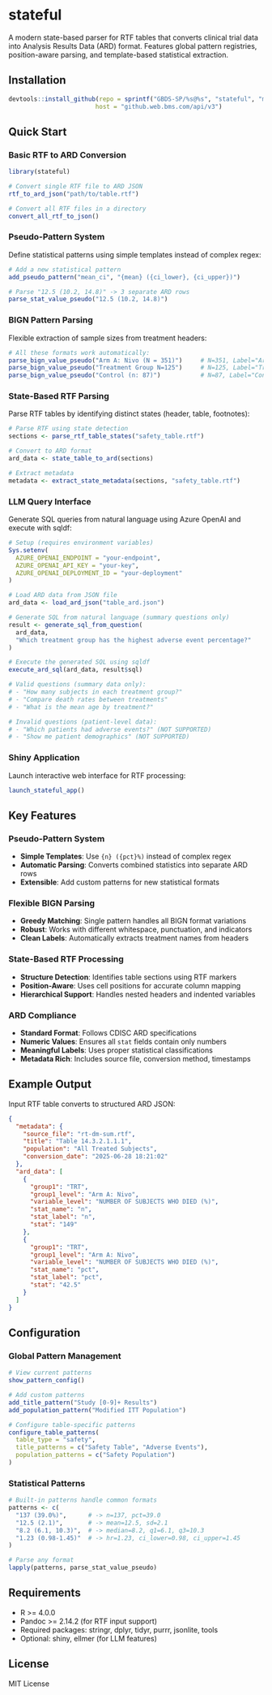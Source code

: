 # stateful

A modern state-based parser for RTF tables that converts clinical trial data into Analysis Results Data (ARD) format. Features global pattern registries, position-aware parsing, and template-based statistical extraction.

## Installation

```r
devtools::install_github(repo = sprintf("GBDS-SP/%s@%s", "stateful", "main"), 
                        host = "github.web.bms.com/api/v3")
```

## Quick Start

### Basic RTF to ARD Conversion

```r
library(stateful)

# Convert single RTF file to ARD JSON
rtf_to_ard_json("path/to/table.rtf")

# Convert all RTF files in a directory
convert_all_rtf_to_json()
```

### Pseudo-Pattern System

Define statistical patterns using simple templates instead of complex regex:

```r
# Add a new statistical pattern
add_pseudo_pattern("mean_ci", "{mean} ({ci_lower}, {ci_upper})")

# Parse "12.5 (10.2, 14.8)" -> 3 separate ARD rows
parse_stat_value_pseudo("12.5 (10.2, 14.8)")
```

### BIGN Pattern Parsing

Flexible extraction of sample sizes from treatment headers:

```r
# All these formats work automatically:
parse_bign_value_pseudo("Arm A: Nivo (N = 351)")     # N=351, Label="Arm A: Nivo"
parse_bign_value_pseudo("Treatment Group N=125")     # N=125, Label="Treatment Group" 
parse_bign_value_pseudo("Control (n: 87)")           # N=87, Label="Control"
```

### State-Based RTF Parsing

Parse RTF tables by identifying distinct states (header, table, footnotes):

```r
# Parse RTF using state detection
sections <- parse_rtf_table_states("safety_table.rtf")

# Convert to ARD format
ard_data <- state_table_to_ard(sections)

# Extract metadata
metadata <- extract_state_metadata(sections, "safety_table.rtf")
```

### LLM Query Interface

Generate SQL queries from natural language using Azure OpenAI and execute with sqldf:

```r
# Setup (requires environment variables)
Sys.setenv(
  AZURE_OPENAI_ENDPOINT = "your-endpoint",
  AZURE_OPENAI_API_KEY = "your-key",
  AZURE_OPENAI_DEPLOYMENT_ID = "your-deployment"
)

# Load ARD data from JSON file
ard_data <- load_ard_json("table_ard.json")

# Generate SQL from natural language (summary questions only)
result <- generate_sql_from_question(
  ard_data, 
  "Which treatment group has the highest adverse event percentage?"
)

# Execute the generated SQL using sqldf
execute_ard_sql(ard_data, result$sql)

# Valid questions (summary data only):
# - "How many subjects in each treatment group?"
# - "Compare death rates between treatments"
# - "What is the mean age by treatment?"

# Invalid questions (patient-level data):
# - "Which patients had adverse events?" (NOT SUPPORTED)
# - "Show me patient demographics" (NOT SUPPORTED)
```

### Shiny Application

Launch interactive web interface for RTF processing:

```r
launch_stateful_app()
```

## Key Features

### Pseudo-Pattern System
- **Simple Templates**: Use `{n} ({pct}%)` instead of complex regex
- **Automatic Parsing**: Converts combined statistics into separate ARD rows
- **Extensible**: Add custom patterns for new statistical formats

### Flexible BIGN Parsing
- **Greedy Matching**: Single pattern handles all BIGN format variations
- **Robust**: Works with different whitespace, punctuation, and indicators
- **Clean Labels**: Automatically extracts treatment names from headers

### State-Based RTF Processing
- **Structure Detection**: Identifies table sections using RTF markers
- **Position-Aware**: Uses cell positions for accurate column mapping
- **Hierarchical Support**: Handles nested headers and indented variables

### ARD Compliance
- **Standard Format**: Follows CDISC ARD specifications
- **Numeric Values**: Ensures all `stat` fields contain only numbers
- **Meaningful Labels**: Uses proper statistical classifications
- **Metadata Rich**: Includes source file, conversion method, timestamps

## Example Output

Input RTF table converts to structured ARD JSON:

```json
{
  "metadata": {
    "source_file": "rt-dm-sum.rtf",
    "title": "Table 14.3.2.1.1.1",
    "population": "All Treated Subjects",
    "conversion_date": "2025-06-28 18:21:02"
  },
  "ard_data": [
    {
      "group1": "TRT",
      "group1_level": "Arm A: Nivo",
      "variable_level": "NUMBER OF SUBJECTS WHO DIED (%)",
      "stat_name": "n",
      "stat_label": "n", 
      "stat": "149"
    },
    {
      "group1": "TRT",
      "group1_level": "Arm A: Nivo",
      "variable_level": "NUMBER OF SUBJECTS WHO DIED (%)", 
      "stat_name": "pct",
      "stat_label": "pct",
      "stat": "42.5"
    }
  ]
}
```

## Configuration

### Global Pattern Management

```r
# View current patterns
show_pattern_config()

# Add custom patterns
add_title_pattern("Study [0-9]+ Results")
add_population_pattern("Modified ITT Population")

# Configure table-specific patterns
configure_table_patterns(
  table_type = "safety",
  title_patterns = c("Safety Table", "Adverse Events"),
  population_patterns = c("Safety Population")
)
```

### Statistical Patterns

```r
# Built-in patterns handle common formats
patterns <- c(
  "137 (39.0%)",      # -> n=137, pct=39.0
  "12.5 (2.1)",       # -> mean=12.5, sd=2.1  
  "8.2 (6.1, 10.3)",  # -> median=8.2, q1=6.1, q3=10.3
  "1.23 (0.98-1.45)"  # -> hr=1.23, ci_lower=0.98, ci_upper=1.45
)

# Parse any format
lapply(patterns, parse_stat_value_pseudo)
```

## Requirements

- R >= 4.0.0
- Pandoc >= 2.14.2 (for RTF input support)
- Required packages: stringr, dplyr, tidyr, purrr, jsonlite, tools
- Optional: shiny, ellmer (for LLM features)

## License

MIT License